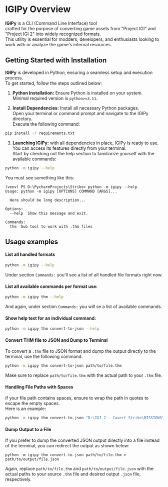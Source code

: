 # IGIPy Overview

**IGIPy** is a CLI (Command Line Interface) tool \
crafted for the purpose of converting game assets from "Project IGI" and "Project IGI 2" into widely recognized formats. \
This utility is essential for modders, developers, and enthusiasts looking to work with or analyze the game's internal resources.

## Getting Started with Installation

**IGIPy** is developed in Python, ensuring a seamless setup and execution process. \
To get started, follow the steps outlined below:

1. **Python Installation:** Ensure Python is installed on your system. \
Minimal required version is `python>=3.11`.

2. **Install Dependencies:** Install all necessary Python packages. \
Open your terminal or command prompt and navigate to the IGIPy directory. \
Execute the following command:

```bash
pip install -r requirements.txt
```

3. **Launching IGIPy:** with all dependencies in place, IGIPy is ready to use. \
You can access its features directly from your terminal. \
Start by checking out the help section to familiarize yourself with the available commands:

```bash
python -m igipy --help
```

You must see something like this:

```
(venv) PS D:\PycharmProjects\Strike> python -m igipy --help
Usage: python -m igipy [OPTIONS] COMMAND [ARGS]...

  Here should be long description...

Options:
  --help  Show this message and exit.

Commands:
  thm  Sub tool to work with .thm files
```

## Usage examples

#### List all handled formats

```bash
python -m igipy --help
```

Under section `Commands:` you'll see a list of all handled file formats right now.

#### List all available commands per format use:

```bash
python -m igipy thm --help
```

And again, under section `Commands:` you will se a list of available commands.

#### Show help text for an individual command:

```bash
python -m igipy thm convert-to-json --help
```

#### Convert THM file to JSON and Dump to Terminal
To convert a `.thm` file to JSON format and dump the output directly to the terminal, use the following command:

```bash
python -m igipy thm convert-to-json path/to/file.thm
```

Make sure to replace `path/to/file.thm` with the actual path to your `.thm` file.

#### Handling File Paths with Spaces
If your file path contains spaces, ensure to wrap the path in quotes to escape the empty spaces. \
Here is an example:

```bash
python -m igipy thm convert-to-json "D:\IGI 2 - Covert Strike\MISSIONS\location1\level1\heightmaps\heightmaps000.thm"
```

#### Dump Output to a File
If you prefer to dump the converted JSON output directly into a file instead of the terminal, you can redirect the output as shown below:

```
python -m igipy thm convert-to-json path/to/file.thm > path/to/output/file.json
```

Again, replace `path/to/file.thm` and `path/to/output/file.json` with the actual paths to your source `.thm` file and desired output `.json` file, respectively.
